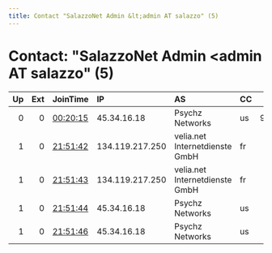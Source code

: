 ```yaml
---
title: Contact "SalazzoNet Admin &lt;admin AT salazzo" (5)
---
```


# Contact: "SalazzoNet Admin &lt;admin AT salazzo" (5)

|   Up |   Ext | JoinTime                                                                                            | IP              | AS                             | CC   |   ORp |   Dirp | OS    | Version   | Nickname   |   eFamMembers |
|-----:|------:|:----------------------------------------------------------------------------------------------------|:----------------|:-------------------------------|:-----|------:|-------:|:------|:----------|:-----------|--------------:|
|    0 |     0 | [00:20:15](https://metrics.torproject.org/rs.html#details/C7B8804A438BEC47D5C1CD5762C1DCB222893F9E) | 45.34.16.18     | Psychz Networks                | us   |  9001 |   9030 | Linux | 0.3.2.9   | atomized   |             1 |
|    1 |     0 | [21:51:42](https://metrics.torproject.org/rs.html#details/8FA6BBB26DDD237A22DD11866D196357F29BC19E) | 134.119.217.250 | velia.net Internetdienste GmbH | fr   |   444 |   8080 | BSD   | 0.3.2.9   | atomized2  |             1 |
|    1 |     0 | [21:51:43](https://metrics.torproject.org/rs.html#details/3F7640B92E6FF2D32152C7933771DD3515CF4113) | 134.119.217.250 | velia.net Internetdienste GmbH | fr   |   443 |     80 | BSD   | 0.3.2.9   | atomized2  |             1 |
|    1 |     0 | [21:51:44](https://metrics.torproject.org/rs.html#details/BE35BD654143205D95F9E432BD34CC774ADC28E2) | 45.34.16.18     | Psychz Networks                | us   |   443 |     80 | BSD   | 0.3.2.9   | atomized   |             1 |
|    1 |     0 | [21:51:46](https://metrics.torproject.org/rs.html#details/A0D1AFAD4A121E8DD5E80573464B1CED36B1D125) | 45.34.16.18     | Psychz Networks                | us   |   444 |   8080 | BSD   | 0.3.2.9   | atomized   |             1 |
